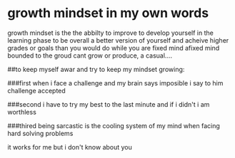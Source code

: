 # growth mindset in my own words 
growth mindset is the the abbilty to improve to develop yourself in the learning phase
to be overall a better version of yourself and acheive higher grades or goals than you
would do while you are fixed mind afixed mind bounded to the groud cant grow or produce, a casual....

##to keep myself awar and try to keep my mindset growing:  

###first 
when i face a challenge and my brain says imposible i say to him challenge accepted

###second 
i have to try my best to the last minute and if i didn't i am worthless

###thired 
being sarcastic is the cooling system of my mind when facing hard solving problems

it works for me but i don't know about you
